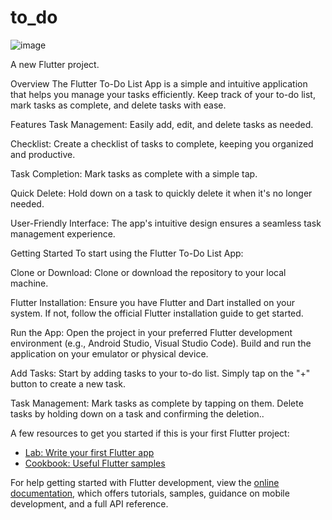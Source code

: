 # to_do

![image](https://github.com/TaiOdunaiya/To_Do/assets/52798951/ce2a3344-e4a0-49bb-8962-35e8c38bfef1)

A new Flutter project.

Overview
The Flutter To-Do List App is a simple and intuitive application that helps you manage your tasks efficiently. Keep track of your to-do list, mark tasks as complete, and delete tasks with ease.

Features
Task Management: Easily add, edit, and delete tasks as needed.

Checklist: Create a checklist of tasks to complete, keeping you organized and productive.

Task Completion: Mark tasks as complete with a simple tap.

Quick Delete: Hold down on a task to quickly delete it when it's no longer needed.

User-Friendly Interface: The app's intuitive design ensures a seamless task management experience.

Getting Started
To start using the Flutter To-Do List App:

Clone or Download: Clone or download the repository to your local machine.

Flutter Installation: Ensure you have Flutter and Dart installed on your system. If not, follow the official Flutter installation guide to get started.

Run the App: Open the project in your preferred Flutter development environment (e.g., Android Studio, Visual Studio Code). Build and run the application on your emulator or physical device.

Add Tasks: Start by adding tasks to your to-do list. Simply tap on the "+" button to create a new task.

Task Management: Mark tasks as complete by tapping on them. Delete tasks by holding down on a task and confirming the deletion..

A few resources to get you started if this is your first Flutter project:

- [Lab: Write your first Flutter app](https://docs.flutter.dev/get-started/codelab)
- [Cookbook: Useful Flutter samples](https://docs.flutter.dev/cookbook)

For help getting started with Flutter development, view the
[online documentation](https://docs.flutter.dev/), which offers tutorials,
samples, guidance on mobile development, and a full API reference.
